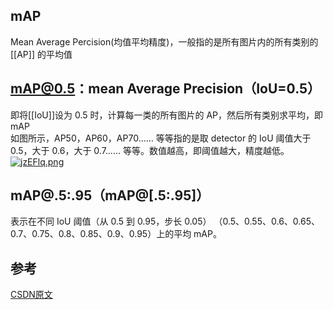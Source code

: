 ## mAP
 Mean Average Percision(均值平均精度)，一般指的是所有图片内的所有类别的 [[AP]] 的平均值<br>
## mAP@0.5：mean Average Precision（IoU=0.5）
 即将[[IoU]]设为 0.5 时，计算每一类的所有图片的 AP，然后所有类别求平均，即 mAP<br>
 如图所示，AP50，AP60，AP70…… 等等指的是取 detector 的 IoU 阈值大于 0.5，大于 0.6，大于 0.7…… 等等。数值越高，即阈值越大，精度越低。
[![jzEFlq.png](https://s1.ax1x.com/2022/07/26/jzEFlq.png)](https://imgtu.com/i/jzEFlq)
## mAP@.5:.95（mAP@\[.5:.95\]）
表示在不同 IoU 阈值（从 0.5 到 0.95，步长 0.05）
 （0.5、0.55、0.6、0.65、0.7、0.75、0.8、0.85、0.9、0.95）上的平均 mAP。<br>
## 参考
[CSDN原文](https://blog.csdn.net/ruyingcai666666/article/details/109670567)